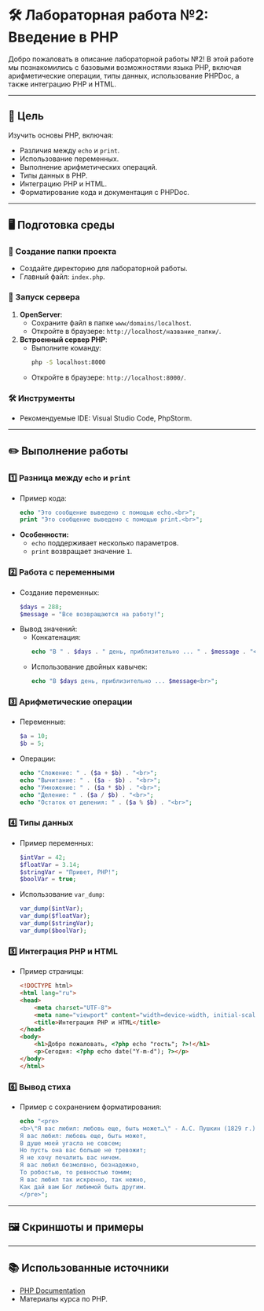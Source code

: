 # 🛠️ Лабораторная работа №2: Введение в PHP

Добро пожаловать в описание лабораторной работы №2! В этой работе мы познакомились с базовыми возможностями языка PHP, включая арифметические операции, типы данных, использование PHPDoc, а также интеграцию PHP и HTML.

---

## 🎯 Цель

Изучить основы PHP, включая:

- Различия между `echo` и `print`.
- Использование переменных.
- Выполнение арифметических операций.
- Типы данных в PHP.
- Интеграцию PHP и HTML.
- Форматирование кода и документация с PHPDoc.

---

## 🖥️ Подготовка среды

### 📂 Создание папки проекта

- Создайте директорию для лабораторной работы.
- Главный файл: `index.php`.

### 🚀 Запуск сервера

1. **OpenServer**:
    - Сохраните файл в папке `www/domains/localhost`.
    - Откройте в браузере: `http://localhost/название_папки/`.
2. **Встроенный сервер PHP**:
    - Выполните команду:
      ```bash
      php -S localhost:8000
      ```
    - Откройте в браузере: `http://localhost:8000/`.

### 🛠️ Инструменты

- Рекомендуемые IDE: Visual Studio Code, PhpStorm.

---

## ✏️ Выполнение работы

### 1️⃣ Разница между `echo` и `print`

- Пример кода:
  ```php
  echo "Это сообщение выведено с помощью echo.<br>";
  print "Это сообщение выведено с помощью print.<br>";
  ```
- **Особенности:**
    - `echo` поддерживает несколько параметров.
    - `print` возвращает значение `1`.

### 2️⃣ Работа с переменными

- Создание переменных:
  ```php
  $days = 288;
  $message = "Все возвращаются на работу!";
  ```
- Вывод значений:
    - Конкатенация:
      ```php
      echo "В " . $days . " день, приблизительно ... " . $message . "<br>";
      ```
    - Использование двойных кавычек:
      ```php
      echo "В $days день, приблизительно ... $message<br>";
      ```

### 3️⃣ Арифметические операции

- Переменные:
  ```php
  $a = 10;
  $b = 5;
  ```
- Операции:
  ```php
  echo "Сложение: " . ($a + $b) . "<br>";
  echo "Вычитание: " . ($a - $b) . "<br>";
  echo "Умножение: " . ($a * $b) . "<br>";
  echo "Деление: " . ($a / $b) . "<br>";
  echo "Остаток от деления: " . ($a % $b) . "<br>";
  ```

### 4️⃣ Типы данных

- Пример переменных:
  ```php
  $intVar = 42;
  $floatVar = 3.14;
  $stringVar = "Привет, PHP!";
  $boolVar = true;
  ```
- Использование `var_dump`:
  ```php
  var_dump($intVar);
  var_dump($floatVar);
  var_dump($stringVar);
  var_dump($boolVar);
  ```

### 5️⃣ Интеграция PHP и HTML

- Пример страницы:
  ```html
  <!DOCTYPE html>
  <html lang="ru">
  <head>
      <meta charset="UTF-8">
      <meta name="viewport" content="width=device-width, initial-scale=1.0">
      <title>Интеграция PHP и HTML</title>
  </head>
  <body>
      <h1>Добро пожаловать, <?php echo "гость"; ?>!</h1>
      <p>Сегодня: <?php echo date("Y-m-d"); ?></p>
  </body>
  </html>
  ```

### 6️⃣ Вывод стиха

- Пример с сохранением форматирования:
  ```php
  echo "<pre>
  <b>\"Я вас любил: любовь еще, быть может…\" - А.С. Пушкин (1829 г.)</b>
  Я вас любил: любовь еще, быть может,
  В душе моей угасла не совсем;
  Но пусть она вас больше не тревожит;
  Я не хочу печалить вас ничем.
  Я вас любил безмолвно, безнадежно,
  То робостью, то ревностью томим;
  Я вас любил так искренно, так нежно,
  Как дай вам Бог любимой быть другим.
  </pre>";
  ```

---

## 🖼️ Скриншоты и примеры


---

## 📚 Использованные источники

- [PHP Documentation](https://www.php.net)
- Материалы курса по PHP.

